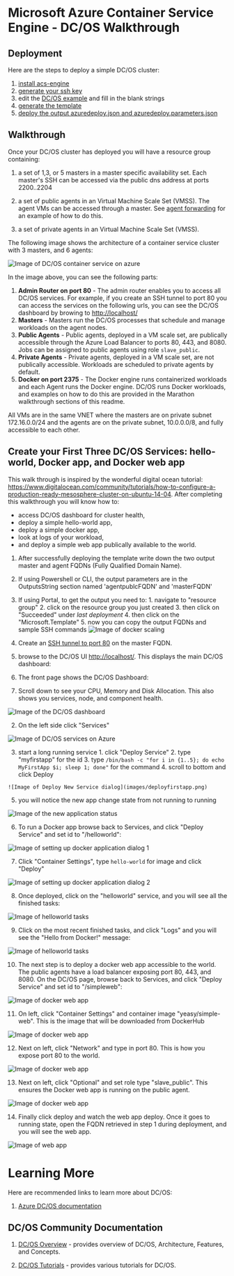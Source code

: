 # Microsoft Azure Container Service Engine - DC/OS Walkthrough

## Deployment

Here are the steps to deploy a simple DC/OS cluster:

1. [install acs-engine](acsengine.md#downloading-and-building-acs-engine)
2. [generate your ssh key](ssh.md#ssh-key-generation)
3. edit the [DC/OS example](../examples/dcos.json) and fill in the blank strings
4. [generate the template](acsengine.md#generating-a-template)
5. [deploy the output azuredeploy.json and azuredeploy.parameters.json](../README.md#deployment-usage)

## Walkthrough

Once your DC/OS cluster has deployed you will have a resource group containing:

1. a set of 1,3, or 5 masters in a master specific availability set.  Each master's SSH can be accessed via the public dns address at ports 2200..2204

2. a set of public agents in an Virtual Machine Scale Set (VMSS).  The agent VMs can be accessed through a master.  See [agent forwarding](ssh.md#key-management-and-agent-forwarding-with-windows-pageant) for an example of how to do this.

3. a set of private agents in an Virtual Machine Scale Set (VMSS).

The following image shows the architecture of a container service cluster with 3 masters, and 6 agents:

![Image of DC/OS container service on azure](images/dcos.png)

In the image above, you can see the following parts:

1. **Admin Router on port 80** - The admin router enables you to access all DC/OS services.  For example, if you create an SSH tunnel to port 80 you can access the services on the following urls, you can see the DC/OS dashboard by browing to <http://localhost/>
2. **Masters** - Masters run the DC/OS processes that schedule and manage workloads on the agent nodes.
3. **Public Agents** - Public agents, deployed in a VM scale set, are publically accessible through the Azure Load Balancer to ports 80, 443, and 8080.  Jobs can be assigned to public agents using role `slave_public`.
4. **Private Agents** - Private agents, deployed in a VM scale set, are not publically accessible.  Workloads are scheduled to private agents by default.
5. **Docker on port 2375** - The Docker engine runs containerized workloads and each Agent runs the Docker engine.  DC/OS runs Docker workloads, and examples on how to do this are provided in the Marathon walkthrough sections of this readme.

All VMs are in the same VNET where the masters are on private subnet 172.16.0.0/24 and the agents are on the private subnet, 10.0.0.0/8, and fully accessible to each other.

## Create your First Three DC/OS Services: hello-world, Docker app, and Docker web app

This walk through is inspired by the wonderful digital ocean tutorial: https://www.digitalocean.com/community/tutorials/how-to-configure-a-production-ready-mesosphere-cluster-on-ubuntu-14-04.  After completing this walkthrough you will know how to:
 * access DC/OS dashboard for cluster health,
 * deploy a simple hello-world app,
 * deploy a simple docker app,
 * look at logs of your workload,
 * and deploy a simple web app publically available to the world.


 1. After successfully deploying the template write down the two output master and agent FQDNs (Fully Qualified Domain Name).
   1. If using Powershell or CLI, the output parameters are in the OutputsString section named 'agentpublcFQDN' and 'masterFQDN'
   2. If using Portal, to get the output you need to:
     1. navigate to "resource group"
     2. click on the resource group you just created
     3. then click on "Succeeded" under *last deployment*
     4. then click on the "Microsoft.Template"
     5. now you can copy the output FQDNs and sample SSH commands
     ![Image of docker scaling](images/findingoutputs.png)

 2. Create an [SSH tunnel to port 80](ssh.md#create-port-80-tunnel-to-the-master) on the master FQDN.

 3. browse to the DC/OS UI <http://localhost/>.  This displays the main DC/OS dashboard:

 4. The front page shows the DC/OS Dashboard:
   1. Scroll down to see your CPU, Memory and Disk Allocation.  This also shows you services, node, and component health.

   ![Image of the DC/OS dashboard](images/dcosdashboard.png)

   2. On the left side click "Services"

   ![Image of DC/OS services on Azure](images/dcosservices.png)

   3. start a long running service
    1. click "Deploy Service"
    2. type "myfirstapp" for the id
    3. type `/bin/bash -c "for i in {1..5}; do echo MyFirstApp $i; sleep 1; done"` for the command
    4. scroll to bottom and click Deploy

    ![Image of Deploy New Service dialog](images/deployfirstapp.png)

  5. you will notice the new app change state from not running to running

  ![Image of the new application status](images/dcos-newapp-status.png)

  6. To run a Docker app browse back to Services, and click "Deploy Service" and set id to "/helloworld":

  ![Image of setting up docker application dialog 1](images/dcos-docker-helloworld1.png)

  7. Click "Container Settings", type `hello-world` for image and click "Deploy"

  ![Image of setting up docker application dialog 2](images/dcos-docker-helloworld2.png)

  8. Once deployed, click on the "helloworld" service, and you will see all the finished tasks:

  ![Image of helloworld tasks](images/dcos-docker-helloworld-tasks.png)

  9. Click on the most recent finished tasks, and click "Logs" and you will see the "Hello from Docker!" message:

  ![Image of helloworld tasks](images/dcos-docker-helloworld-logs.png)

  10. The next step is to deploy a docker web app accessible to the world.  The public agents have a load balancer exposing port 80, 443, and 8080.  On the DC/OS page, browse back to Services, and click "Deploy Service" and set id to "/simpleweb":

  ![Image of docker web app](images/dcos-simpleweb1.png)

  11. On left, click "Container Settings" and container image "yeasy/simple-web".  This is the image that will be downloaded from DockerHub

  ![Image of docker web app](images/dcos-simpleweb2.png)

  12. Next on left, click "Network" and type in port 80.  This is how you expose port 80 to the world.

  ![Image of docker web app](images/dcos-simpleweb3.png)

  13. Next on left, click "Optional" and set role type "slave_public".  This ensures the Docker web app is running on the public agent.

  ![Image of docker web app](images/dcos-simpleweb4.png) 

  14. Finally click deploy and watch the web app deploy.  Once it goes to running state, open the FQDN retrieved in step 1 during deployment, and you will see the web app.

  ![Image of web app](images/simpleweb.png)
  
# Learning More

Here are recommended links to learn more about DC/OS:

1. [Azure DC/OS documentation](https://azure.microsoft.com/en-us/documentation/services/container-service/)

## DC/OS Community Documentation

1. [DC/OS Overview](https://dcos.io/docs/1.8/overview/) - provides overview of DC/OS, Architecture, Features, and Concepts.

2. [DC/OS Tutorials](https://docs.mesosphere.com/1.8/usage/tutorials/) - provides various tutorials for DC/OS. 
